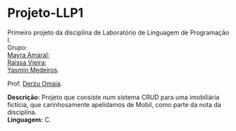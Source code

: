 # Projeto-LLP1
Primeiro projeto da disciplina de Laboratório de Linguagem de Programação I.  
Grupo:  
[Mayra Amaral](https://github.com/mayraamaral);  
[Raissa Vieira](https://github.com/RaissaVieira);  
[Yasmin Medeiros](https://github.com/yasminmedeiros).  
  
Prof. [Derzu Omaia](https://github.com/derzu).  
  
**Descrição:** Projeto que consiste num sistema CRUD para uma imobiliária fictícia, que carinhosamente apelidamos de Mobil, como parte da nota da disciplina.  
**Linguagem:** C.
